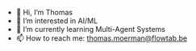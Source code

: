 - 👋 Hi, I’m Thomas
- 👀 I’m interested in AI/ML
- 🌱 I’m currently learning Multi-Agent Systems
- 📫 How to reach me: thomas.moerman@flowtab.be

<!---
Thomas-flowtab/Thomas-flowtab is a ✨ special ✨ repository because its `README.md` (this file) appears on your GitHub profile.
You can click the Preview link to take a look at your changes.
--->
